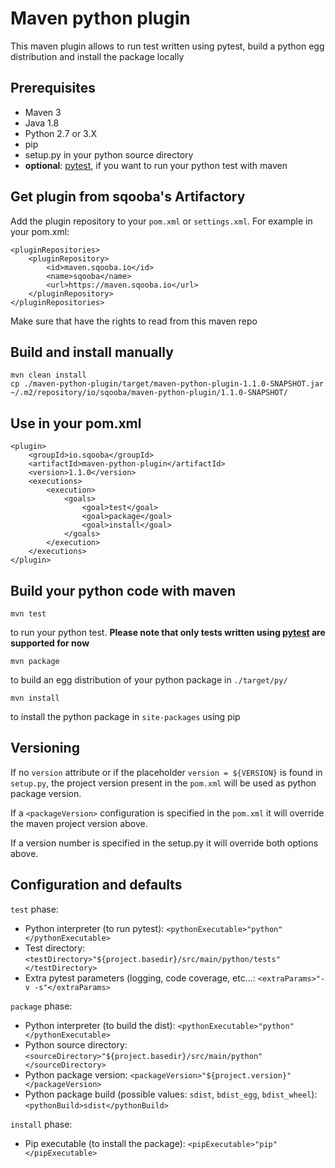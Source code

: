 # Maven python plugin

This maven plugin allows to run test written using pytest,
build a python egg distribution and install the package locally

## Prerequisites

* Maven 3
* Java 1.8
* Python 2.7 or 3.X
* pip
* setup.py in your python source directory
* __optional__: [pytest](https://docs.pytest.org/en/latest/usage.html), if you want to run your python test with maven

## Get plugin from sqooba's Artifactory

Add the plugin repository to your `pom.xml` or `settings.xml`. For example in your pom.xml:

    <pluginRepositories>
        <pluginRepository>
            <id>maven.sqooba.io</id>
            <name>sqooba</name>
            <url>https://maven.sqooba.io</url>
        </pluginRepository>
    </pluginRepositories>

Make sure that have the rights to read from this maven repo

## Build and install manually

    mvn clean install
    cp ./maven-python-plugin/target/maven-python-plugin-1.1.0-SNAPSHOT.jar ~/.m2/repository/io/sqooba/maven-python-plugin/1.1.0-SNAPSHOT/

## Use in your pom.xml

    <plugin>
        <groupId>io.sqooba</groupId>
        <artifactId>maven-python-plugin</artifactId>
        <version>1.1.0</version>
        <executions>
            <execution>
                <goals>
                    <goal>test</goal>
                    <goal>package</goal>
                    <goal>install</goal>
                </goals>
            </execution>
        </executions>
    </plugin>

## Build your python code with maven

    mvn test

to run your python test. __Please note that only tests written using [pytest](https://docs.pytest.org/en/latest/usage.html) are supported for now__

    mvn package

to build an egg distribution of your python package in `./target/py/`

    mvn install

to install the python package in `site-packages` using pip

## Versioning

If no `version` attribute or if the placeholder `version = ${VERSION}` is found in `setup.py`,
the project version present in the `pom.xml` will be used as python package version.

If a `<packageVersion>` configuration is specified in the `pom.xml` it will override
the maven project version above.

If a version number is specified in the setup.py it will override both options above.


## Configuration and defaults

`test` phase:
* Python interpreter (to run pytest): `<pythonExecutable>"python"</pythonExecutable>`
* Test directory: `<testDirectory>"${project.basedir}/src/main/python/tests"</testDirectory>`
* Extra pytest parameters (logging, code coverage, etc...: `<extraParams>"-v -s"</extraParams>`

`package` phase:

* Python interpreter (to build the dist): `<pythonExecutable>"python"</pythonExecutable>`
* Python source directory: `<sourceDirectory>"${project.basedir}/src/main/python"</sourceDirectory>`
* Python package version: `<packageVersion>"${project.version}"</packageVersion>`
* Python package build (possible values: `sdist`, `bdist_egg`, `bdist_wheel`): `<pythonBuild>sdist</pythonBuild>`

`install` phase:

* Pip executable (to install the package): `<pipExecutable>"pip"</pipExecutable>`